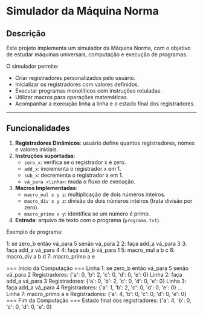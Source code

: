 # Simulador da Máquina Norma

## Descrição
Este projeto implementa um simulador da Máquina Norma, com o objetivo de estudar máquinas universais, computação e execução de programas.  

O simulador permite:
- Criar registradores personalizados pelo usuário.
- Inicializar os registradores com valores definidos.
- Executar programas monolíticos com instruções rotuladas.
- Utilizar macros para operações matemáticas.
- Acompanhar a execução linha a linha e o estado final dos registradores.

---

## Funcionalidades
1. **Registradores Dinâmicos**: usuário define quantos registradores, nomes e valores iniciais.
2. **Instruções suportadas**:
   - `zero_x`: verifica se o registrador x é zero.
   - `add_x`: incrementa o registrador x em 1.
   - `sub_x`: decrementa o registrador x em 1.
   - `vá_para <linha>`: muda o fluxo de execução.
3. **Macros Implementadas**:
   - `macro_mul x y z`: multiplicação de dois números inteiros.
   - `macro_div x y z`: divisão de dois números inteiros (trata divisão por zero).
   - `macro_primo x y`: identifica se um número é primo.
4. **Entrada**: arquivo de texto com o programa (`programa.txt`).

Exemplo de programa:

1: se zero_b então vá_para 5 senão vá_para 2
2: faça add_a vá_para 3
3: faça add_a vá_para 4
4: faça sub_b vá_para 1
5: macro_mul a b c
6: macro_div a b d
7: macro_primo a e


=== Início da Computação ===
Linha 1: se zero_b então vá_para 5 senão vá_para 2
Registradores: {'a': 0, 'b': 2, 'c': 0, 'd': 0, 'e': 0}
Linha 2: faça add_a vá_para 3
Registradores: {'a': 0, 'b': 2, 'c': 0, 'd': 0, 'e': 0}
Linha 3: faça add_a vá_para 4
Registradores: {'a': 1, 'b': 2, 'c': 0, 'd': 0, 'e': 0}
...
Linha 7: macro_primo a e
Registradores: {'a': 4, 'b': 0, 'c': 0, 'd': 0, 'e': 0}
=== Fim da Computação ===
Estado final dos registradores: {'a': 4, 'b': 0, 'c': 0, 'd': 0, 'e': 0}
